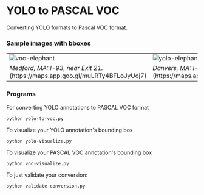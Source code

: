 # YOLO to PASCAL VOC

Converting YOLO formats to Pascal VOC format.

### Sample images with bboxes
<table>
  <tr>
    <td> <img src="voc-annotation-images/VOC-elephants.png"  alt="voc-elephant" ></td>
    <td> <img src="voc-annotation-images/VOC-elephants.png" alt="yolo-elephants" ></td>
   </tr> 
   <tr>
      <td><i>Medford, MA: I-93, near Exit 21.</i> (https://maps.app.goo.gl/muLRTy4BFLoJyUoj7) </td>
      <td><i>Danvers, MA: I-93, near Exit 10.</i> (https://maps.app.goo.gl/j4ysifxbs8VmehxP6) </td>
  </tr>
</table>

### Programs

For converting YOLO annotations to PASCAL VOC format
```
python yolo-to-voc.py
```
To visualize your YOLO annotation's bounding box
```
python yolo-visualize.py
```
To visualize your PASCAL VOC annotation's bounding box
```
python voc-visualize.py
```
To just validate your conversion:
```
python validate-conversion.py
```
